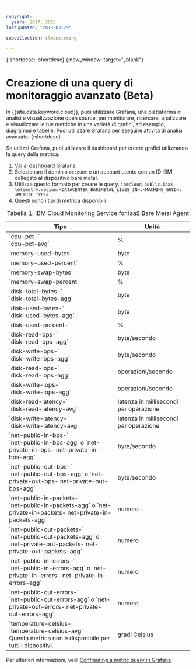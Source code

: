 ```yaml
---

copyright:
  years: 2017, 2018
lastupdated: "2018-03-29"

subcollection: slmonitoring

---
```


{:shortdesc: .shortdesc}
{:new_window: target="_blank"}

# Creazione di una query di monitoraggio avanzato (Beta)

In {{site.data.keyword.cloud}}, puoi utilizzare Grafana, una piattaforma di analisi e visualizzazione open source, per monitorare, ricercare, analizzare e visualizzare le tue metriche in una varietà di grafici, ad esempio, diagrammi e tabelle. Puoi utilizzare Grafana per eseguire attività di analisi avanzate.
{:shortdesc}

Se utilizzi Grafana, puoi utilizzare il dashboard per creare grafici utilizzando la query della metrica.
1. [Vai al dashboard Grafana](/docs/services/cloud-monitoring/grafana?topic=services/cloud-monitoring-navigating_grafana#navigating_grafana).
2. Selezionare il dominio `account` e un account utente con un ID IBM collegato al dispositivo bare metal.
3. Utilizza questo formato per creare le query.
`ibmcloud.public.iaas-telemetry.region.<DATACENTER_BAREMETAL_LIVES_IN>.<MACHINE_GUID>.<METRIC_TYPE>`
4. Questi sono i tipi di metrica disponibili:
<table>
   <CAPTION>Tabella 1. IBM Cloud Monitoring Service for IaaS Bare Metal Agent</CAPTION>
   <THEAD>
   <TR>
   <th>Tipo</th>
     <th>Unità</th>
   </TR>
   </THEAD>
   <TBODY>
     <tr>
       <td>`cpu-pct-<id>`<br>`cpu-pct-avg`</td>
       <td>%</td>
     </tr>
     <tr>
       <td>`memory-used-bytes`</td>
       <td>byte</td>
     </tr>
   <tr>
       <td>`memory-used-percent`</td>
       <td>%</td>
     </tr>
     <tr>
       <td>`memory-swap-bytes`</td>
       <td>byte</td>
     </tr>
     <tr>
       <td>`memory-swap-percent`</td>
       <td>%</td>
     </tr>
     <tr>
       <td>`disk-total-bytes-<id>` <br>`disk-total-bytes-agg`</td>
       <td>byte</td>
     </tr>
     <tr>
       <td>`disk-used-bytes-<id>` <br>`disk-used-bytes-agg`</td>
       <td>byte</td>
     </tr>
   <tr>
       <td>`disk-used-percent-<id>`</td>
       <td>%</td>
     </tr>
     <tr>
       <td>`disk-read-bps-<id>` <br>`disk-read-bps-agg`</td>
       <td>byte/secondo</td>
     </tr>
     <tr>
       <td>`disk-write-bps-<id>`<br>`disk-write-bps-agg`</td>
       <td>byte/secondo</td>
     </tr>
     <tr>
       <td>`disk-read-iops-<id>`<br>`disk-read-iops-agg`</td>
       <td>operazioni/secondo</td>
     </tr>
      <tr>
       <td>`disk-write-iops-<id>`<br>`disk-write-iops-agg`</td>
       <td>operazioni/secondo</td>
     </tr>
     <tr>
       <td>`disk-read-latency-<id>`<br>`disk-read-latency-avg`</td>
       <td>latenza in millisecondi per operazione</td>
     </tr>
    <tr>
       <td>`disk-write-latency-<id>`<br>`disk-write-latency-avg`</td>
       <td>latenza in millisecondi per operazione</td>
     </tr>
     <tr>
       <td>`net-public-in-bps-<id>`<br>`net-public-in-bps-agg` o `net-private-in-bps-<id>
net-private-in-bps-agg`</td>
       <td>byte/secondo</td>
     </tr>
      <tr>
       <td>`net-public-out-bps-<id>`<br>`net-public-out-bps-agg` o `net-private-out-bps-<id>
net-private-out-bps-agg`</td>
       <td>byte/secondo</td>
     </tr>
     <tr>
       <td>`net-public-in-packets-<id>`<br>`net-public-in-packets-agg` o `net-private-in-packets-<id> net-private-in-packets-agg`</td>
       <td>numero</td>
     </tr>
   <tr>
       <td>`net-public-out-packets-<id>`<br>`net-public-out-packets-agg` o `net-private-out-packets-<id> net-private-out-packets-agg`</td>
       <td>numero</td>
     </tr>
   <tr>
       <td>`net-public-in-errors-<id>` <br>`net-public-in-errors-agg` o `net-private-in-errors-<id> net-private-in-errors-agg`</td>
       <td>numero</td>
     </tr>
      <tr>
       <td>`net-public-out-errors-<id>` <br>`net-public-out-errors-agg` o `net-private-out-errors-<id> net-private-out-errors-agg`</td>
       <td>numero</td>
     </tr>
    <tr>
       <td>`temperature-celsius-<id>` <br>`temperature-celsius-avg`
         <br>Questa metrica non è disponibile per tutti i dispositivi. </td>
       <td>gradi Celsius</td>
     </tr>
   </TBODY>
   </table>

Per ulteriori informazioni, vedi [Configuring a metric query in Grafana](/docs/services/cloud-monitoring/grafana?topic=services/cloud-monitoring-define_query#define_query).
